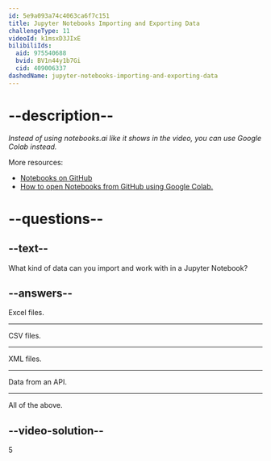 ```yaml
---
id: 5e9a093a74c4063ca6f7c151
title: Jupyter Notebooks Importing and Exporting Data
challengeType: 11
videoId: k1msxD3JIxE
bilibiliIds:
  aid: 975540688
  bvid: BV1n44y1b7Gi
  cid: 409006337
dashedName: jupyter-notebooks-importing-and-exporting-data
---
```


# --description--

*Instead of using notebooks.ai like it shows in the video, you can use Google Colab instead.*

More resources:

-  <a href="https://github.com/rmotr-curriculum/ds-content-interactive-jupyterlab-tutorial" target="_blank" rel="noopener noreferrer nofollow">Notebooks on GitHub</a>
-  <a href="https://colab.research.google.com/github/googlecolab/colabtools/blob/master/notebooks/colab-github-demo.ipynb" target="_blank" rel="noopener noreferrer nofollow">How to open Notebooks from GitHub using Google Colab.</a>

# --questions--

## --text--

What kind of data can you import and work with in a Jupyter Notebook?

## --answers--

Excel files.

---

CSV files.

---

XML files.

---

Data from an API.

---

All of the above.

## --video-solution--

5

